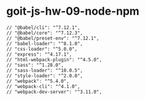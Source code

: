 # goit-js-hw-09-node-npm

<!-- разнести код по разным модулям - какой-то создаёт разметку, а другой - вешает и слушает события-->
<!-- разнести слушателей событий -->
<!-- поставить пакеты -->

    // "@babel/cli": "^7.12.1",
    // "@babel/core": "^7.12.3",
    // "@babel/preset-env": "^7.12.1",
    // "babel-loader": "^8.1.0",
    // "css-loader": "^5.0.0",
    // "express": "^4.17.1",
    // "html-webpack-plugin": "^4.5.0",
    // "sass": "^1.28.0",
    // "sass-loader": "^10.0.5",
    // "style-loader": "^2.0.0",
    // "webpack": "^5.4.0",
    // "webpack-cli": "^4.1.0",
    // "webpack-dev-server": "^3.11.0",
